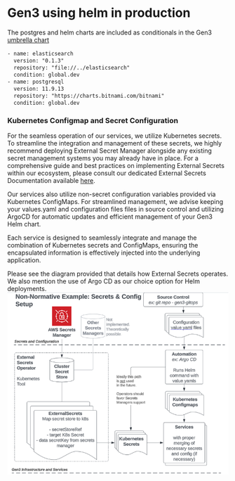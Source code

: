 # Gen3 using helm in production


The postgres and helm charts are included as conditionals in the Gen3 [umbrella chart](https://helm.sh/docs/howto/charts_tips_and_tricks/#complex-charts-with-many-dependencies)

```
- name: elasticsearch
  version: "0.1.3"
  repository: "file://../elasticsearch"
  condition: global.dev
- name: postgresql
  version: 11.9.13
  repository: "https://charts.bitnami.com/bitnami"
  condition: global.dev
  ```

### Kubernetes Configmap and Secret Configuration
For the seamless operation of our services, we utilize Kubernetes secrets. To streamline the integration and management of these secrets, we highly recommend deploying External Secret Manager alongside any existing secret management systems you may already have in place. For a comprehensive guide and best practices on implementing External Secrets within our ecosystem, please consult our dedicated External Secrets Documentation available [here](https://github.com/uc-cdis/gen3-helm/blob/master/docs/external_secrets.md).

Our services also utilize non-secret configuration variables provided via Kubernetes ConfigMaps. For streamlined management, we advise keeping your values.yaml and configuration files files in source control and utilizing ArgoCD for automatic updates and efficient management of your Gen3 Helm chart.

Each service is designed to seamlessly integrate and manage the combination of Kubernetes secrets and ConfigMaps, ensuring the encapsulated information is effectively injected into the underlying application.

Please see the diagram provided that details how External Secrets operates. We also mention the use of Argo CD as our choice option for Helm deployments. 
![External Secrets Diagram](./images/lucidChart.png  "Helm Secrets Manager")


